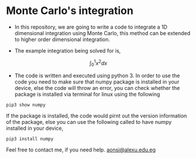 # Monte Carlo's integration

- In this repository, we are going to write a code to integrate a 1D dimensional integration using Monte Carlo, this method can be extended to higher order dimensional integration. 



- The example integration being solved for is, 

$$\int_0^1 x^2 dx$$

- The code is written and executed using python 3. In order to use the code you need to make sure that numpy package is installed in your device, else the code will throw an error, you can check whether the package is installed via terminal for linux using the following 
```
pip3 show numpy
```
If the package is installed, the code would pirnt out the version information of the package, else you can use the following called to have numpy installed in your device,
```
pip3 install numpy
```


Feel free to contact me, if you need help. 
aonsi@alexu.edu.eg
